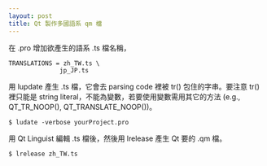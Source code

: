 ```yaml
---
layout: post
title: Qt 製作多國語系 qm 檔
---
```


在 .pro 增加欲產生的語系 .ts 檔名稱，

```
TRANSLATIONS = zh_TW.ts \
              jp_JP.ts
```

用 lupdate 產生 .ts 檔，它會去 parsing code 裡被 tr() 包住的字串。要注意 tr() 裡只能是 string literal，不能為變數，若要使用變數需用其它的方法 (e.g., QT_TR_NOOP(), QT_TRANSLATE_NOOP())。

```
$ ludate -verbose yourProject.pro
```

用 Qt Linguist 編輯 .ts 檔後，然後用 lrelease 產生 Qt 要的 .qm 檔。

```
$ lrelease zh_TW.ts
```

